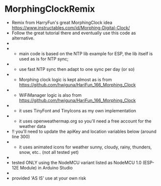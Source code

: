 # MorphingClockRemix
 * Remix from HarryFun's great MorphingClock idea https://www.instructables.com/id/Morphing-Digital-Clock/
 * Follow the great tutorial there and eventually use this code as alternative.
 * 
 * - main code is based on the NTP lib example for ESP, the lib itself is used as is for NTP sync;
 * - use fast NTP sync then adapt to one sync per day (or so)
 * - Morphing clock logic is kept almost as is from https://github.com/hwiguna/HariFun_166_Morphing_Clock
 * - WiFiManager logic is also from https://github.com/hwiguna/HariFun_166_Morphing_Clock
 * - it uses TinyFont and TinyIcons as my own implementation
 * - it uses openweathermap.org so you'll need a free account for the weather data
 *  !! you'll need to update the apiKey and location variables below (around line 300)
 * - it uses animated icons for weather sunny, cloudy, rainy, thunders, snow, etc.. (not all tested yet)
 * 
 * tested ONLY using the NodeMCU variant listed as NodeMCU 1.0 (ESP-12E Module) in Arduino Studio
 * 
 * provided 'AS IS' use at your own risk
